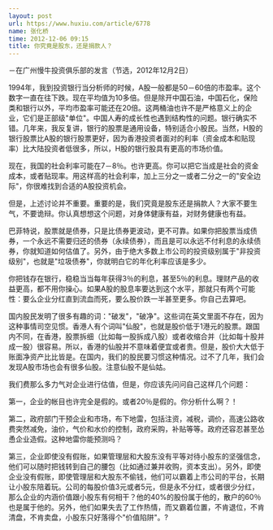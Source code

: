 ```yaml
---
layout: post
url: https://www.huxiu.com/article/6778
name: 张化桥
time: 2012-12-06 09:15
title: 你究竟是股东，还是捐款人？
---
```

－在广州慢牛投资俱乐部的发言（节选，2012年12月2日）

1994年，我到投资银行当分析师的时候，A股一般都是50－60倍的市盈率。这个数字一直在往下跌。现在平均值为10多倍。但是除开中国石油，中国石化，保险类和银行以外，平均市盈率可能还在20倍。这两桶油也许不是严格意义上的企业，它们是正部级"单位"。中国人寿的成长性也遇到结构性的问题。银行确实不错。几年来，我反复讲，银行的股票是通用设备，特别适合小股民。当然，H股的银行股票比A股的银行股票更好，因为香港投资者面对的利率（资金成本和贴现率）比大陆投资者低很多，所以，H股的银行股具有更高的市场价值。

现在，我国的社会利率可能在7－8％。也许更高。你可以把它当成是社会的资金成本，或者贴现率。用这样高的社会利率，加上三分之一或者二分之一的"安全边际"，你很难找到合适的A股投资机会。

但是，上述讨论并不重要。重要的是，我们究竟是股东还是捐款人？大家不要生气，不要诡辩。你认真想想这个问题，对身体健康有益，对财务健康也有益。

巴菲特说，股票就是债券，只是比债券更波动，更不可靠。如果你把股票当成债券，一个永远不需要归还的债券（永续债券），而且是可以永远不付利息的永续债券，你就知道如何估值了。另外，由于绝大多数上市公司的投资级别属于"非投资级别"，也就是"垃圾债券"，你就明白它的年化利率应该是多少。

你把钱存在银行，稳稳当当每年获得3％的利息，甚至5％的利息。理财产品的收益更高，都不用你操心。如果A股的股息率要达到这个水平，那就只有两个可能性：要么企业分红直到流血而死，要么股价跌一半甚至更多。你自己去算吧。

国内股民发明了很多有趣的词："破发"，"破净"。这些词在英文里面不存在，因为这种事情司空见惯。香港人有个词叫"仙股"，也就是股价低于1港元的股票。跟国内不同，在香港，股票拆细（比如每一股拆成八股）或者收缩合并（比如每十股并成一股）很容易。所以，香港的仙股并不意味着便宜或者贵。但是，股价大大低于账面净资产比比皆是。在国内，我们的股民要习惯这种情况。过不了几年，我们会发现A股市场也会有很多仙股。注意仙股不是仙姑。

我们费那么多力气对企业进行估值，但是，你应该先问问自己这样几个问题：

第一，企业的帐目也许完全是假的。或者20％是假的。你分析什么啊？！

第二，政府部门干预企业和市场，布下地雷，包括注资，减税，调价，高速公路收费突然减免，油价，气价和水价的控制，政府采购，补贴等等。政府还容忍甚至怂恿企业造假。这种地雷你能预测吗？

第三，企业即使没有假账，如果管理层和大股东没有平等对待小股东的坚强信念，他们可以随时把钱转到自己的腰包（比如通过兼并收购，资本支出）。另外，即使企业没有假账，即使管理层和大股东不偷钱，他们可以霸着上市公司的平台，长期让小股东陪着玩。公司的每股价值3元或者5元，但是永不分红，或者很少分红，那么企业的内涵价值跟小股东有何相干？他的40%的股份属于他的，散户的60％也是属于他的。另外，他们如果失去了工作热情，而又霸着位置，不肯退位，不肯清盘，不肯卖盘，小股东只好落得个"价值陷阱"。?

